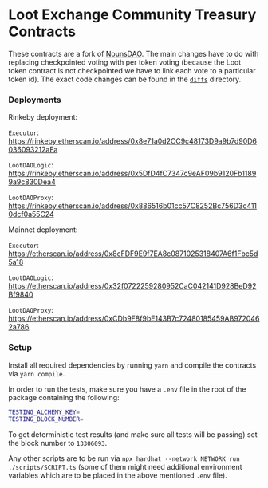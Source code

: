 # Loot Exchange Community Treasury Contracts

These contracts are a fork of [NounsDAO](https://github.com/nounsDAO/nouns-monorepo/tree/master/packages/nouns-contracts). The main changes have to do with replacing checkpointed voting with per token voting (because the Loot token contract is not checkpointed we have to link each vote to a particular token id). The exact code changes can be found in the [`diffs`](./diffs) directory.

### Deployments

Rinkeby deployment:

`Executor`: https://rinkeby.etherscan.io/address/0x8e71a0d2CC9c48173D9a9b7d90D6036093212aFa

`LootDAOLogic`: https://rinkeby.etherscan.io/address/0x5DfD4fC7347c9eAF09b9120Fb11899a9c830Dea4

`LootDAOProxy`: https://rinkeby.etherscan.io/address/0x886516b01cc57C8252Bc756D3c4110dcf0a55C24

Mainnet deployment:

`Executor`: https://etherscan.io/address/0x8cFDF9E9f7EA8c0871025318407A6f1Fbc5d5a18

`LootDAOLogic`: https://etherscan.io/address/0x32f0722259280952CaC042141D928BeD92Bf9840

`LootDAOProxy`: https://etherscan.io/address/0xCDb9F8f9bE143B7c72480185459AB9720462a786

### Setup

Install all required dependencies by running `yarn` and compile the contracts via `yarn compile`.

In order to run the tests, make sure you have a `.env` file in the root of the package containing the following:

```bash
TESTING_ALCHEMY_KEY=
TESTING_BLOCK_NUMBER=
```

To get deterministic test results (and make sure all tests will be passing) set the block number to `13306093`.

Any other scripts are to be run via `npx hardhat --network NETWORK run ./scripts/SCRIPT.ts` (some of them might need additional environment variables which are to be placed in the above mentioned `.env` file).
